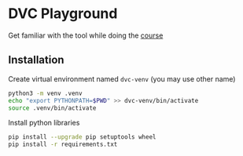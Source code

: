 # DVC Playground

Get familiar with the tool while doing the [course](https://github.com/iterative/course-ds-base.git)

## Installation

Create virtual environment named `dvc-venv` (you may use other name)

```bash
python3 -m venv .venv
echo "export PYTHONPATH=$PWD" >> dvc-venv/bin/activate
source .venv/bin/activate
```

Install python libraries

```bash
pip install --upgrade pip setuptools wheel
pip install -r requirements.txt
```

